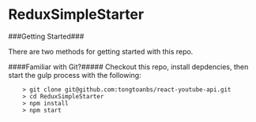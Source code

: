 # ReduxSimpleStarter

###Getting Started###

There are two methods for getting started with this repo.

####Familiar with Git?#####
Checkout this repo, install depdencies, then start the gulp process with the following:

```
	> git clone git@github.com:tongtoanbs/react-youtube-api.git
	> cd ReduxSimpleStarter
	> npm install
	> npm start
```
